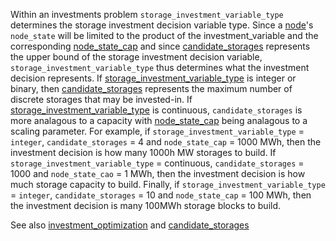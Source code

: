 Within an investments problem `storage_investment_variable_type` determines the storage investment decision variable type. Since a [node](@ref)'s `node_state` will be limited to the product of the investment_variable and the corresponding [node\_state\_cap](@ref) and since [candidate\_storages](@ref) represents the upper bound of the storage investment decision variable, `storage_investment_variable_type` thus determines what the investment decision represents. If [storage\_investment\_variable\_type](@ref) is integer or binary, then [candidate\_storages](@ref) represents the maximum number of discrete storages that may be invested-in. If [storage\_investment\_variable\_type](@ref) is continuous, `candidate_storages` is more analagous to a capacity with [node\_state\_cap](@ref) being analagous to a scaling parameter. For example, if `storage_investment_variable_type` = `integer`, `candidate_storages` = 4 and `node_state_cap` = 1000 MWh, then the investment decision is how many 1000h MW storages to build. If `storage_investment_variable_type` = continuous, `candidate_storages` = 1000 and `node_state_cao` = 1 MWh, then the investment decision is how much storage capacity to build. Finally, if `storage_investment_variable_type` = `integer`, `candidate_storages` = 10 and `node_state_cap` = 100 MWh, then the investment decision is many 100MWh storage blocks to build.

See also [investment_optimization](@ref) and [candidate\_storages](@ref)
